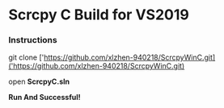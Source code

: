 # Scrcpy C Build for VS2019
### Instructions
git clone ['https://github.com/xlzhen-940218/ScrcpyWinC.git]('https://github.com/xlzhen-940218/ScrcpyWinC.git)

open **ScrcpyC.sln**

**Run And Successful!**
